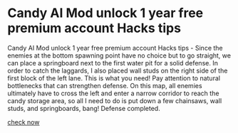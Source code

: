 # Candy AI Mod unlock 1 year free premium account Hacks tips

Candy AI Mod unlock 1 year free premium account Hacks tips - Since the enemies at the bottom spawning point have no choice but to go straight, we can place a springboard next to the first water pit for a solid defense. In order to catch the laggards, I also placed wall studs on the right side of the first block of the left lane. This is what you need! Pay attention to natural bottlenecks that can strengthen defense. On this map, all enemies ultimately have to cross the left and enter a narrow corridor to reach the candy storage area, so all I need to do is put down a few chainsaws, wall studs, and springboards, bang! Defense completed.

[check now](https://justpaste.it/ls/fc4bo/20ttj2kkd4tw7l8k)
